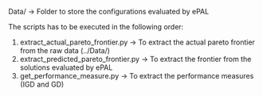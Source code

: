 Data/ -> Folder to store the configurations evaluated by ePAL

The scripts has to be executed in the following order:
1. extract_actual_pareto_frontier.py -> To extract the actual pareto frontier from the raw data (../Data/)
2. extract_predicted_pareto_frontier.py -> To extract the frontier from the solutions evaluated by ePAL
3. get_performance_measure.py -> To extract the performance measures (IGD and GD)